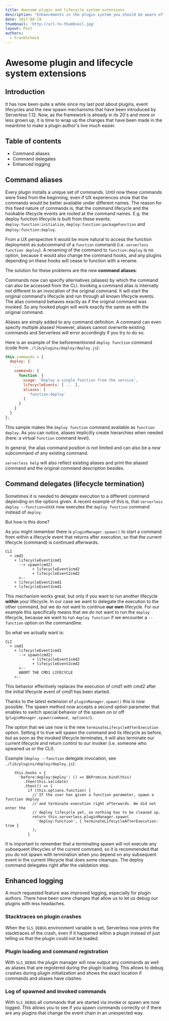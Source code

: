 ```yaml
---
title: Awesome plugin and lifecycle system extensions
description: "Enhancements in the plugin system you should be aware of"
date: 2017-09-19
thumbnail: 'http://url-to-thumbnail.jpg'
layout: Post
authors:
  - FrankSchmid
---
```


# Awesome plugin and lifecycle system extensions

## Introduction

It has now been quite a while since my last post about plugins, event lifecycles and
the new spawn mechanisms that have been introduced by Serverless 1.12. Now, as the framework
is already in its 20's and more or less grown up, it is time to wrap up the changes that have been 
made in the meantime to make a plugin author's live much easier.

## Table of contents

* Command aliases
* Command delegates
* Enhanced logging

## Command aliases

Every plugin installs a unique set of commands. Until now these commands were fixed from the beginning,
even if UX experiences show that the commands would be better available under different names. The reason
for this fixed nature of commands is, that the command lifecycle and the hookable lifecycle events are
rooted at the command names. E.g. the deploy function lifecycle is built from these events:
`deploy:function:initialize`, `deploy:function:packageFunction` and `deploy:function:deploy`.

From a UX perspective it would be more natural to access the function deployment as subcommand of a
`function` command (i.e. `serverless function deploy`). A renaming of the command to `function:deploy`
is no option, because it would also change the command hooks, and any plugins depending on these hooks
will cease to function with a rename.

The solution for these problems are the new **command aliases**:

Commands now can specify alternatives (aliases) by which the command can also be accessed from the CLI.
Invoking a command alias is internally not different to an invocation of the original command. It will
start the original command's lifecycle and run through all known lifecycle events. The alias command behaves
exactly as if the original command was invoked. So any hooked plugin will work exactly the same as with the original command.

Aliases are simply added to any command definition. A command can even specify multiple aliases! However,
aliases cannot overwrite existing commands and Serverless will error accordingly if you try to do so.

Here is an example of the beforementioned `deploy function` command (code from `./lib/plugins/deploy/deploy.js`):

```js
this.commands = {
  deploy: {
    ...
    commands: {
      function: {
        usage: 'Deploy a single function from the service',
        lifecycleEvents: [ ... ],
        aliases: [
          'function:deploy'
        ]
      }
    }
  }
};
```

This sample makes the `deploy function` command available as `function deploy`. As you can notice, aliases
implicitly create hierarchies when needed (here: a virtual `function` command level).

In general, the alias command position is not limited and can also be a _new_ subcommand of any existing command.

`serverless help` will also reflect existing aliases and print the aliased command and the original command description
besides.

## Command delegates (lifecycle termination)

Sometimes it is needed to delegate execution to a different command depending on the options given. A recent example
of this is, that `serverless deploy --function=XXXX` now executes the `deploy function` command instead of `deploy`.

But how is this done?

As you might remember there is `pluginManager.spawn()` to start a command from within a lifecycle event that returns
after execution, so that the current lifecycle (command) is continued afterwards.

```
CLI
  + cmd1
    + lifecycleEvent1cmd1
      --> spawn(cmd2)
            + lifecycleEvent1cmd2
            + lifecycleEvent2cmd2
      <--
    + lifecycleEvent2cmd1
    + lifecycleEvent3cmd1
```

This mechanism works great, but only if you want to run another lifecycle **within** your lifecycle. In our case we
want to delegate the execution to the other command, but we do not want to continue **our own** lifecycle. For our example
this specifically means that we do not want to run the `deploy` lifecycle, because we want to run `deploy function` if we
encounter a `--function` option on the commandline.

So what we actually want is:

```
CLI
  + cmd1
    + lifecycleEvent1cmd1
      --> spawn(cmd2)
            + lifecycleEvent1cmd2
            + lifecycleEvent2cmd2
      <--
      ABORT THE CMD1 LIFECYCLE
    <--
```

This behavior effectively replaces the execution of cmd1 with cmd2 after the initial lifecycle event of cmd1 has been started.

Thanks to the latest extension of `pluginManager.spawn()` this is now possible. The spawn method now accepts a second _option_
parameter that enables to switch special behavior of the spawn on or off (`pluginManager.spawn(command, options)`).

The option that we use now is the new `terminateLifecycleAfterExecution` option. Setting it to true will spawn the command
and its lifecycle as before, but as soon as the invoked lifecycle terminates, it will also terminate our current lifecycle and
return control to our invoker (i.e. someone who spwaned us or the CLI).

Example (`deploy --function` delegate invocation, see `./lib/plugins/deploy/deploy.js`):
```
    this.hooks = {
      'before:deploy:deploy': () => BbPromise.bind(this)
        .then(this.validate)
        .then(() => {
          if (this.options.function) {
            // If the user has given a function parameter, spawn a function deploy
            // and terminate execution right afterwards. We did not enter the
            // deploy lifecycle yet, so nothing has to be cleaned up.
            return this.serverless.pluginManager.spawn(
              'deploy:function', { terminateLifecycleAfterExecution: true }
            );
          }
```

It is important to remember that a terminating spawn will not execute any subsequent lifecycles of the current command, so it
is recommended that you do not spawn with termination when you depend on any subsequent event in the current lifecycle that 
does some cleanups. The deploy command delegates right after the validation step.

## Enhanced logging

A much requested feature was improved logging, especially for plugin authors. There have been some changes that allow us to
let us debug our plugins with less headaches.

### Stacktraces on plugin crashes

When the `SLS_DEBUG` environment variable is set, Serverless now prints the stacktraces of the crash, even if it happened
within a plugin instead of just telling us that the plugin could not be loaded.

### Plugin loading and command registration

With `SLS_DEBUG` the plugin manager will now output any commands as well as aliases that are registered during the plugin loading.
This allows to debug crashes during plugin initialization and shows the exact location if commands and aliases have clashes.

### Log of spawned and invoked commands

With `SLS_DEBUG` all commands that are started via invoke or spawn are now logged. This allows you to see if you spawn commands
correctly or if there are any plugins that change the event chain in an unexpected way.

